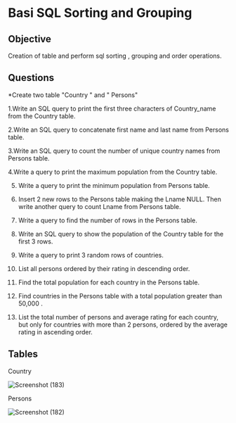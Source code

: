 # Basi SQL Sorting and Grouping 
## Objective 
Creation of table and perform sql sorting , grouping and order operations.
## Questions
*Create two table "Country " and " Persons" 

1.Write an SQL query to print the first three characters of Country_name from the Country table.

2.Write an SQL query to concatenate first name and last name from Persons table.

3.Write an SQL query to count the number of unique country names from Persons table.

4.Write a query to print the maximum population from the Country table.

5. Write a query to print the minimum population from Persons table.

6. Insert 2 new rows to the Persons table making the Lname NULL. Then write another query to count Lname from Persons table.

7. Write a query to find the number of rows in the Persons table.

8. Write an SQL query to show the population of the Country table for the first 3 rows.

9. Write a query to print 3 random rows of countries.

10. List all persons ordered by their rating in descending order.

11. Find the total population for each country in the Persons table.

12.  Find countries in the Persons table with a total population greater than 50,000 .

13. List the total number of persons and average rating for each country, but only for countries with more than 2 persons, ordered by the average rating in ascending order.

## Tables

Country

![Screenshot (183)](https://github.com/user-attachments/assets/26128b19-8bc4-4156-8bcb-089c0e169caa)

Persons

![Screenshot (182)](https://github.com/user-attachments/assets/95264d1d-2a43-48ee-b6b5-e8c44f80d7c1)







